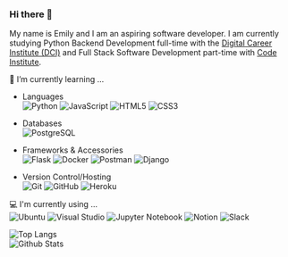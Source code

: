### Hi there 👋

My name is Emily and I am an aspiring software developer. I am currently studying Python Backend Development full-time with the [Digital Career Institute (DCI)](https://digitalcareerinstitute.org/courses/python-backend-programming/) and Full Stack Software Development part-time with [Code Institute](https://codeinstitute.net/).

🌱 I’m currently learning ...  
- Languages  
![Python](https://img.shields.io/badge/-Python-black?style=flat-square&logo=Python) 
![JavaScript](https://img.shields.io/badge/-JavaScript-black?style=flat-square&logo=javascript) 
![HTML5](https://img.shields.io/badge/-HTML5-E34F26?style=flat-square&logo=html5&logoColor=white) 
![CSS3](https://img.shields.io/badge/-CSS3-1572B6?style=flat-square&logo=css3)  

- Databases  
![PostgreSQL](https://img.shields.io/badge/-PostgreSQL-336791?style=flat-square&logo=postgresql)

- Frameworks & Accessories  
![Flask](https://img.shields.io/badge/flask-%23000.svg?style=for-the-badge&logo=flask&logoColor=white)
![Docker](https://img.shields.io/badge/docker-%230db7ed.svg?style=for-the-badge&logo=docker&logoColor=white)
![Postman](https://img.shields.io/badge/Postman-FF6C37?style=for-the-badge&logo=postman&logoColor=white)
![Django](https://img.shields.io/badge/django-%23092E20.svg?style=for-the-badge&logo=django&logoColor=white)

- Version Control/Hosting  
![Git](https://img.shields.io/badge/-Git-black?style=flat-square&logo=git)
![GitHub](https://img.shields.io/badge/-GitHub-181717?style=flat-square&logo=github)
![Heroku](https://img.shields.io/badge/-Heroku-430098?style=flat-square&logo=heroku)

💻 I'm currently using ...  
![Ubuntu](https://img.shields.io/badge/Ubuntu-E95420?style=for-the-badge&logo=ubuntu&logoColor=white)
![Visual Studio](https://img.shields.io/badge/Visual%20Studio-5C2D91.svg?style=for-the-badge&logo=visual-studio&logoColor=white)
![Jupyter Notebook](https://img.shields.io/badge/jupyter-%23FA0F00.svg?style=for-the-badge&logo=jupyter&logoColor=white)
![Notion](https://img.shields.io/badge/Notion-%23000000.svg?style=for-the-badge&logo=notion&logoColor=white)
![Slack](https://img.shields.io/badge/Slack-4A154B?style=for-the-badge&logo=slack&logoColor=white)

![Top Langs](https://github-readme-stats.vercel.app/api/top-langs/?username=dragon-fire-fly&hide=TeX&layout=compact)  
![Github Stats](https://github-readme-stats.vercel.app/api?username=dragon-fire-fly&count_private=true&show_icons=true&include_all_commits=true)  


<!-- ![Visitor Badge](https://visitor-badge.laobi.icu/badge?page_id=dragon-fire-fly.dragon-fire-fly) -->
    

<!--
**dragon-fire-fly/dragon-fire-fly** is a ✨ _special_ ✨ repository because its `README.md` (this file) appears on your GitHub profile.

Here are some ideas to get you started:

- 🔭 I’m currently working on ...

- 👯 I’m looking to collaborate on ...
- 🤔 I’m looking for help with ...
- 💬 Ask me about ...
- 📫 How to reach me: ...
- 😄 Pronouns: ...
- ⚡ Fun fact: ...
-->

